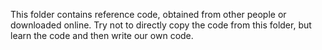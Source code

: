 This folder contains reference code, obtained from other people or downloaded online.
Try not to directly copy the code from this folder, but learn the code and then write our own code.
